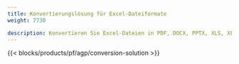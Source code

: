 ```yaml
---
title: Konvertierungslösung für Excel-Dateiformate 
weight: 7730

description: Konvertieren Sie Excel-Dateien in PDF, DOCX, PPTX, XLS, XLSX, XLSM, XLSB, ODS, CSV, TSV, HTML, JPG, BMP, PNG, SVG, TIFF, XPS, MHTML und Markdown.
---
```

{{< blocks/products/pf/agp/conversion-solution >}} 
